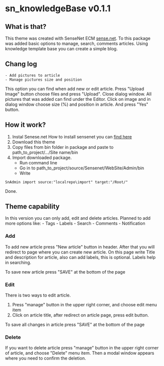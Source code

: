 # sn_knowledgeBase v0.1.1

## What is that?

This theme was created with SenseNet ECM [sense.net](https://www.sensenet.com/).
To this package was added basic options to manage, search, comments articles.
Using knowledge template base you can create a simple blog.

## Chang log

	- Add pictures to article
	- Manage pictures size and position
	
This option you can  find when add new or edit article.
Press "Upload Image" button choose files and press "Upload". Close dialog window.
All  pictures that was added can find under the Editor.
Click on image and in dialog window choose size (%) and position in article. And press "Yes" button.


## How it work?

1. Instal Senese.net How to  install sensenet you can [find here](http://wiki.sensenet.com/How_to_install_Sense/Net)
2. Download this theme
3. Copy files from bin folder in package and paste to path_to_project/.../Site name/bin
4. Import downloaded package.
	- Run  command line
	- Go in to path_to_project/source/Sensenet/WebSite/Admin/bin
	- Write
  ```
  SnAdmin import source:"localrepo\import" target:"/Root/"
  ```
Done.


## Theme capability

In this version you can only add, edit and delete articles.
Planned to add more options like:
	- Tags
	- Labels
	- Search
	- Comments
	- Notification


### Add

To add new article press "New article" button in header.
After that you will redirect to page where you can create new article.
On this page write Title and description for article, also can add labels, this is optional.
Labels help in searching.

To save new article press "SAVE" at the bottom of the page


### Edit

There is two ways to edit article.

1. Press "manage" button in the upper right corner, and choose edit menu item
2. Click on article title, after redirect on article page, press edit button.

To save all changes in article press "SAVE" at the bottom of the page


### Delete

If you want to  delete article press "manage" button in the upper right corner of article, and choose "Delete" menu item.
Then a modal window appears where you need to confirm the deletion.
